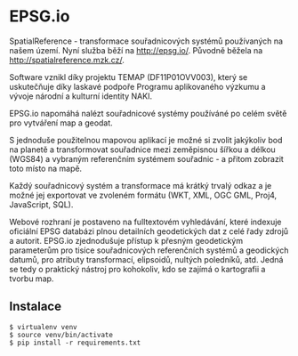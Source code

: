 EPSG.io
=======

SpatialReference - transformace souřadnicových systémů používaných na našem území. Nyní služba běží na http://epsg.io/. Původně běžela na http://spatialreference.mzk.cz/.

Software vznikl díky projektu TEMAP (DF11P01OVV003), který se uskutečňuje díky laskavé podpoře Programu aplikovaného výzkumu a vývoje národní a kulturní identity NAKI.

EPSG.io napomáhá nalézt souřadnicové systémy používáné po celém světě pro vytváření map a geodat.

S jednoduše použitelnou mapovou aplikací je možné si zvolit jakýkoliv bod na planetě a transformovat souřadnice mezi zeměpisnou šířkou a délkou (WGS84) a vybraným referenčním systémem souřadnic - a přitom zobrazit toto místo na mapě.

Každý souřadnicový systém a transformace má krátký trvalý odkaz a je možné jej exportovat ve zvoleném formátu (WKT, XML, OGC GML, Proj4, JavaScript, SQL).

Webové rozhraní je postaveno na fulltextovém vyhledávání, které indexuje oficiální EPSG databázi plnou detailních geodetických dat z celé řady zdrojů a autorit. EPSG.io zjednodušuje přístup k přesným geodetickým parameterům pro tisíce souřadnicových referenčních systémů a geodických datumů, pro atributy transformací, elipsoidů, nultých poledníků, atd. Jedná se tedy o praktický nástroj pro kohokoliv, kdo se zajímá o kartografii a tvorbu map.


Instalace
---------

```
$ virtualenv venv
$ source venv/bin/activate
$ pip install -r requirements.txt
```
